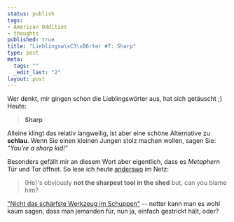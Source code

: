 ```yaml
--- 
status: publish
tags: 
- American Oddities
- thoughts
published: true
title: "Lieblingsw\xC3\xB6rter #7: Sharp"
type: post
meta: 
  tags: ""
  _edit_last: "2"
layout: post
---
```

Wer denkt, mir gingen schon die Lieblingswörter aus, hat sich getäuscht ;) Heute:

<blockquote><strong>Sharp</strong></blockquote>

Alleine klingt das relativ langweilig, ist aber eine schöne Alternative zu <strong>schlau</strong>. Wenn Sie einen kleinen Jungen stolz machen wollen, sagen Sie: <em>"You're a sharp kid!"</em>

Besonders gefällt mir an diesem Wort aber eigentlich, dass es <em>Metaphern</em> Tür und Tor öffnet. So lese ich heute <a href="http://www.boingboing.net/2007/02/28/popup_porn_case_upda.html">anderswo</a> im Netz:

<blockquote>(He)'s obviously <strong>not the sharpest tool in the shed</strong> but, can you blame him? </blockquote>

<a href="http://www.urbandictionary.com/define.php?term=not+the+sharpest+tool+in+the+shed">"Nicht das schärfste Werkzeug im Schuppen"</a> -- netter kann man es wohl kaum sagen, dass man jemanden für, nun ja, einfach gestrickt hält, oder?
